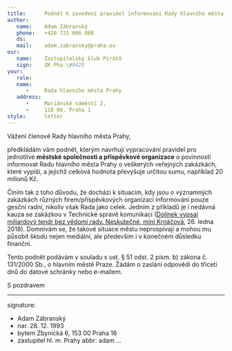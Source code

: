 ```yaml
---
title:      Podnět k zavedení pravidel informování Rady hlavního města Prahy
author:
   name:    Adam Zábranský
   phone:   +420 721 006 868
   ds:      
   mail:    adam.zabransky@praha.eu
our:
   name:    Zastupitelský klub Pirátů
   sign:    ZK Pha \#9425
your:
   role:    
   name:    
      -     Rada hlavního města Prahy
   address:
      -     Mariánské náměstí 2,
      -     110 00, Praha 1
style:      letter
---
```


Vážení členové Rady hlavního města Prahy,

předkládám vám podnět, kterým navrhuji vypracování pravidel pro jednotlivé **městské společnosti a příspěvkové organizace** o povinnosti informovat Radu hlavního města Prahy o veškerých veřejných zakázkách, které vypíší, a jejichž celková hodnota převyšuje určitou sumu, například 20 milionů Kč.

Činím tak z toho důvodu, že dochází k situacím, kdy jsou o významných zakázkách různých firem/příspěvkových organizací informováni pouze gesční radní, nikoliv však Rada jako celek. Jedním z příkladů je i nedávná kauza se zakázkou v Technické správě komunikací ([Dolínek vypsal miliardový tendr bez vědomí rady. Neskutečné, míní Krnáčová](https://praha.idnes.cz/dolinek-krnacova-tendr-praha-radni-tsk-dh3-/praha-zpravy.aspx?c=A180126_378968_praha-zpravy_nuc), 26. ledna 2018). Domnívám se, že takové situace městu neprospívají a mohou mu působit škodu nejen mediální, ale především i v konečném důsledku finanční.

Tento podnět podávám v souladu s ust. § 51 odst. 2 písm. b) zákona č. 131/2000 Sb., o hlavním městě Praze. Žádám o zaslání odpovědi do třiceti dnů do datové schránky nebo e-mailem.

S pozdravem

---
signature: 
  - Adam Zábranský
  - nar. 28. 12. 1993
  - bytem Zbynická 6, 153 00 Praha 16
  - zastupitel hl. m. Prahy
abbr:       adam
...
